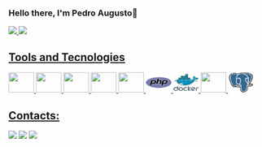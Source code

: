### Hello there, I'm Pedro Augusto👋

<div> 
  <a href="https://github.com/demonurgo">
  <img height="180em" src="https://github-readme-stats.vercel.app/api?username=demonurgo&show_icons=true&theme=dark">
  <img height="180em" src="https://github-readme-stats.vercel.app/api/top-langs/?username=demonurgo&layout=compact&theme=dark">
</div>

## Tools and Tecnologies

<div>
<img loading="lazy" src="https://cdn.jsdelivr.net/gh/devicons/devicon/icons/html5/html5-original.svg" width="50" height="40"/>
<img loading="lazy" src="https://cdn.jsdelivr.net/gh/devicons/devicon/icons/css3/css3-original.svg" width="50" height="40"/>
<img loading="lazy" src="https://cdn.jsdelivr.net/gh/devicons/devicon/icons/javascript/javascript-original.svg" width="50" height="40"/>
<img loading="lazy" src="https://cdn.jsdelivr.net/gh/devicons/devicon/icons/bootstrap/bootstrap-original.svg" width="50" height="40"/>
<img loading="lazy" src="https://cdn.jsdelivr.net/gh/devicons/devicon/icons/git/git-original.svg" width="50" height="40"/> 
<img loading="lazy" src="https://github.com/devicons/devicon/blob/v2.16.0/icons/php/php-original.svg" width="50" height="40"/> 
<img loading="lazy" src="https://github.com/devicons/devicon/blob/v2.16.0/icons/docker/docker-original-wordmark.svg" width="50" height="40"/> 
<img loading="lazy" src="https://cdn.jsdelivr.net/gh/devicons/devicon/icons/mysql/mysql-original.svg" width="50" height="40"/>
<img loading="lazy" src="https://github.com/devicons/devicon/blob/v2.16.0/icons/postgresql/postgresql-original.svg" width="50" height="40"/>
</div>

## Contacts:

<div>
  
<a href="https://www.instagram.com/demonurgo/" target="_blank"><img loading="lazy" src="https://img.shields.io/badge/-Instagram-%23E4405F?style=for-the-badge&logo=instagram&logoColor=white" target="_blank"></a>
<a href="https://www.linkedin.com/in/pedro-augusto-644a26272/" target="_blank"><img loading="lazy" src="https://img.shields.io/badge/-LinkedIn-%230077B5?style=for-the-badge&logo=linkedin&logoColor=white" target="_blank"></a>
<a href="https://wa.me/5581996151072" target="_blank"><img loading="lazy" src="https://img.shields.io/badge/WhatsApp-25D366?style=for-the-badge&logo=whatsapp&logoColor=white" target="_blank"></a>
  
</div>

